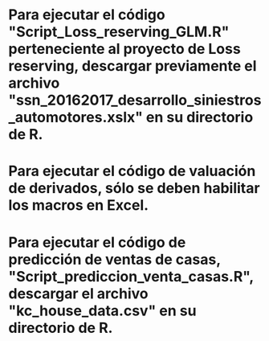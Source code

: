 # Para ejecutar el código "Script_Loss_reserving_GLM.R" perteneciente al proyecto de Loss reserving, descargar previamente el archivo "ssn_20162017_desarrollo_siniestros_automotores.xslx" en su directorio de R.
# Para ejecutar el código de valuación de derivados, sólo se deben habilitar los macros en Excel.
# Para ejecutar el código de predicción de ventas de casas, "Script_prediccion_venta_casas.R", descargar el archivo "kc_house_data.csv" en su directorio de R.
